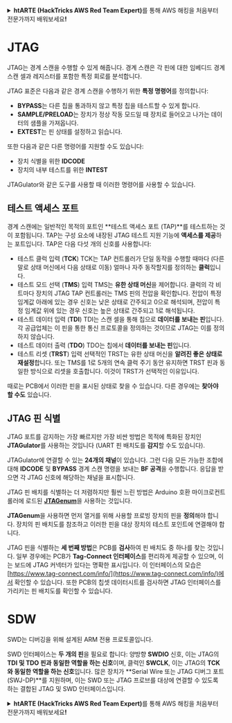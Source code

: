 <details>

<summary><strong>htARTE (HackTricks AWS Red Team Expert)</strong>를 통해 AWS 해킹을 처음부터 전문가까지 배워보세요<strong>!</strong></summary>

HackTricks를 지원하는 다른 방법:

* **회사를 HackTricks에서 광고하거나 HackTricks를 PDF로 다운로드**하려면 [**SUBSCRIPTION PLANS**](https://github.com/sponsors/carlospolop)를 확인하세요!
* [**공식 PEASS & HackTricks 스웨그**](https://peass.creator-spring.com)를 얻으세요.
* 독점적인 [**NFT**](https://opensea.io/collection/the-peass-family) 컬렉션인 [**The PEASS Family**](https://opensea.io/collection/the-peass-family)를 발견하세요.
* 💬 [**Discord 그룹**](https://discord.gg/hRep4RUj7f) 또는 [**텔레그램 그룹**](https://t.me/peass)에 **참여**하거나 **Twitter** 🐦 [**@carlospolopm**](https://twitter.com/hacktricks_live)을 **팔로우**하세요.
* **HackTricks**와 **HackTricks Cloud** github 저장소에 **PR을 제출**하여 해킹 트릭을 공유하세요.

</details>


#

# JTAG

JTAG는 경계 스캔을 수행할 수 있게 해줍니다. 경계 스캔은 각 핀에 대한 임베디드 경계 스캔 셀과 레지스터를 포함한 특정 회로를 분석합니다.

JTAG 표준은 다음과 같은 경계 스캔을 수행하기 위한 **특정 명령어**를 정의합니다:

* **BYPASS**는 다른 칩을 통과하지 않고 특정 칩을 테스트할 수 있게 합니다.
* **SAMPLE/PRELOAD**는 장치가 정상 작동 모드일 때 장치로 들어오고 나가는 데이터의 샘플을 가져옵니다.
* **EXTEST**는 핀 상태를 설정하고 읽습니다.

또한 다음과 같은 다른 명령어를 지원할 수도 있습니다:

* 장치 식별을 위한 **IDCODE**
* 장치의 내부 테스트를 위한 **INTEST**

JTAGulator와 같은 도구를 사용할 때 이러한 명령어를 사용할 수 있습니다.

## 테스트 액세스 포트

경계 스캔에는 일반적인 목적의 포트인 **테스트 액세스 포트 (TAP)**를 테스트하는 것이 포함됩니다. TAP는 구성 요소에 내장된 JTAG 테스트 지원 기능에 **액세스를 제공**하는 포트입니다. TAP은 다음 다섯 개의 신호를 사용합니다:

* 테스트 클럭 입력 (**TCK**) TCK는 TAP 컨트롤러가 단일 동작을 수행할 때마다 (다른 말로 상태 머신에서 다음 상태로 이동) 얼마나 자주 동작할지를 정의하는 **클럭**입니다.
* 테스트 모드 선택 (**TMS**) 입력 TMS는 **유한 상태 머신**을 제어합니다. 클럭의 각 비트마다 장치의 JTAG TAP 컨트롤러는 TMS 핀의 전압을 확인합니다. 전압이 특정 임계값 아래에 있는 경우 신호는 낮은 상태로 간주되고 0으로 해석되며, 전압이 특정 임계값 위에 있는 경우 신호는 높은 상태로 간주되고 1로 해석됩니다.
* 테스트 데이터 입력 (**TDI**) TDI는 스캔 셀을 통해 칩으로 **데이터를 보내는 핀**입니다. 각 공급업체는 이 핀을 통한 통신 프로토콜을 정의하는 것이므로 JTAG는 이를 정의하지 않습니다.
* 테스트 데이터 출력 (**TDO**) TDO는 칩에서 **데이터를 보내는 핀**입니다.
* 테스트 리셋 (**TRST**) 입력 선택적인 TRST는 유한 상태 머신을 **알려진 좋은 상태로 재설정**합니다. 또는 TMS를 1로 5개의 연속 클럭 주기 동안 유지하면 TRST 핀과 동일한 방식으로 리셋을 호출합니다. 이것이 TRST가 선택적인 이유입니다.

때로는 PCB에서 이러한 핀을 표시된 상태로 찾을 수 있습니다. 다른 경우에는 **찾아야 할 수도** 있습니다.

## JTAG 핀 식별

JTAG 포트를 감지하는 가장 빠르지만 가장 비싼 방법은 목적에 특화된 장치인 **JTAGulator**를 사용하는 것입니다 (UART 핀 배치도를 **감지**할 수도 있습니다).

JTAGulator에 연결할 수 있는 **24개의 채널**이 있습니다. 그런 다음 모든 가능한 조합에 대해 **IDCODE** 및 **BYPASS** 경계 스캔 명령을 보내는 **BF 공격**을 수행합니다. 응답을 받으면 각 JTAG 신호에 해당하는 채널을 표시합니다.

JTAG 핀 배치를 식별하는 더 저렴하지만 훨씬 느린 방법은 Arduino 호환 마이크로컨트롤러에 로드된 [**JTAGenum**](https://github.com/cyphunk/JTAGenum/)을 사용하는 것입니다.

**JTAGenum**을 사용하면 먼저 열거를 위해 사용할 프로빙 장치의 핀을 **정의**해야 합니다. 장치의 핀 배치도를 참조하고 이러한 핀을 대상 장치의 테스트 포인트에 연결해야 합니다.

JTAG 핀을 식별하는 **세 번째 방법**은 PCB를 **검사**하여 핀 배치도 중 하나를 찾는 것입니다. 일부 경우에는 PCB가 **Tag-Connect 인터페이스**를 편리하게 제공할 수 있으며, 이는 보드에 JTAG 커넥터가 있다는 명확한 표시입니다. 이 인터페이스의 모습은 [https://www.tag-connect.com/info/](https://www.tag-connect.com/info/)에서 확인할 수 있습니다. 또한 PCB의 칩셋 데이터시트를 검사하면 JTAG 인터페이스를 가리키는 핀 배치도를 확인할 수 있습니다.

# SDW

SWD는 디버깅을 위해 설계된 ARM 전용 프로토콜입니다.

SWD 인터페이스는 **두 개의 핀**을 필요로 합니다: 양방향 **SWDIO** 신호, 이는 JTAG의 **TDI 및 TDO 핀과 동일한 역할을 하는 신호**이며, 클럭인 **SWCLK**, 이는 JTAG의 **TCK와 동일한 역할을 하는 신호**입니다. 많은 장치가 **Serial Wire 또는 JTAG 디버그 포트 (SWJ-DP)**를 지원하며, 이는 SWD 또는 JTAG 프로브를 대상에 연결할 수 있도록 하는 결합된 JTAG 및 SWD 인터페이스입니다.


<details>

<summary><strong>htARTE (HackTricks AWS Red Team Expert)</strong>를 통해 AWS 해킹을 처음부터 전문가까지 배워보세요<strong>!</strong></summary>

HackTricks를 지원하는 다른 방법:

* **회사를 HackTricks에서 광고하거나 HackTricks를 PDF로 다운로드**하려면 [**SUBSCRIPTION PLANS**](https://github.com/sponsors/carlospolop)를 확인하세요!
* [**공식 PEASS & HackTricks 스웨그**](https://peass.creator-spring.com)를 얻으세요.
* 독점적인 [**NFT**](https://opensea.io/collection/the-peass-family) 컬렉션인 [**The PEASS Family**](https://opensea.io/collection/the-peass-family)를 발견하세요.
* 💬 [**Discord 그룹**](https://discord.gg/hRep4RUj7f) 또는 [**텔레그램 그룹**](https://t.me/peass)에 **참여**하거나 **Twitter** 🐦 [**@carlospolopm**](https://twitter.com/hacktricks_live)을 **팔로우**하세요.
* **HackTricks**와 **HackTricks Cloud** github 저장소에 **PR을 제출**하여 해

